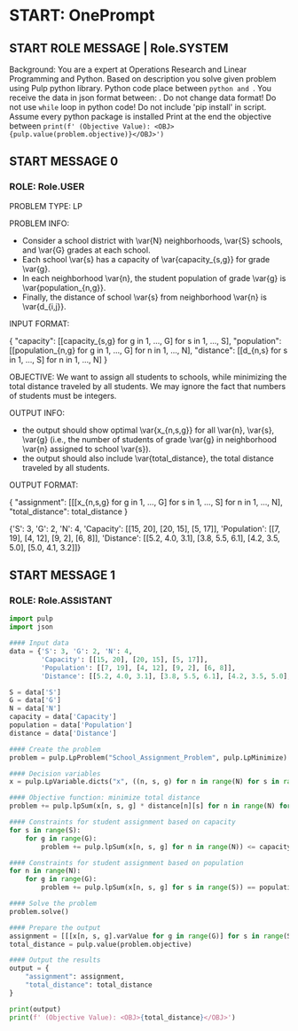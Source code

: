 # START: OnePrompt 
## START ROLE MESSAGE | Role.SYSTEM 
Background: You are a expert at Operations Research and Linear Programming and Python. Based on description you solve given problem using Pulp python library. Python code place between ```python and ```. You receive the data in json format between: <DATA></DATA>. Do not change data format! Do not use `while` loop in python code! Do not include 'pip install' in script. Assume every python package is installed Print at the end the objective between <OBJ></OBJ> `print(f' (Objective Value): <OBJ>{pulp.value(problem.objective)}</OBJ>')`  
## START MESSAGE 0 
### ROLE: Role.USER
<DESCRIPTION>
PROBLEM TYPE: LP

PROBLEM INFO: 

- Consider a school district with \var{N} neighborhoods, \var{S} schools, and \var{G} grades at each school.
- Each school \var{s} has a capacity of \var{capacity_{s,g}} for grade \var{g}. 
- In each neighborhood \var{n}, the student population of grade \var{g} is \var{population_{n,g}}. 
- Finally, the distance of school \var{s} from neighborhood \var{n} is \var{d_{i,j}}.

INPUT FORMAT: 

{
    "capacity": [[capacity_{s,g} for g in 1, ..., G] for s in 1, ..., S],
    "population": [[population_{n,g} for g in 1, ..., G] for n in 1, ..., N],
    "distance": [[d_{n,s} for s in 1, ..., S] for n in 1, ..., N]
}

OBJECTIVE: We want to assign all students to schools, while minimizing the total distance traveled by all students. We may ignore the fact that numbers of students must be integers.

OUTPUT INFO:
- the output should show optimal \var{x_{n,s,g}} for all \var{n}, \var{s}, \var{g} (i.e., the number of students of grade \var{g} in neighborhood \var{n} assigned to school \var{s}).
- the output should also include \var{total_distance}, the total distance traveled by all students.

OUTPUT FORMAT:

{
    "assignment": [[[x_{n,s,g} for g in 1, ..., G] for s in 1, ..., S] for n in 1, ..., N],
    "total_distance": total_distance
}

</DESCRIPTION>
<DATA>
{'S': 3, 'G': 2, 'N': 4, 'Capacity': [[15, 20], [20, 15], [5, 17]], 'Population': [[7, 19], [4, 12], [9, 2], [6, 8]], 'Distance': [[5.2, 4.0, 3.1], [3.8, 5.5, 6.1], [4.2, 3.5, 5.0], [5.0, 4.1, 3.2]]}</DATA>


## START MESSAGE 1 
### ROLE: Role.ASSISTANT
```python
import pulp
import json

#### Input data
data = {'S': 3, 'G': 2, 'N': 4, 
        'Capacity': [[15, 20], [20, 15], [5, 17]], 
        'Population': [[7, 19], [4, 12], [9, 2], [6, 8]], 
        'Distance': [[5.2, 4.0, 3.1], [3.8, 5.5, 6.1], [4.2, 3.5, 5.0], [5.0, 4.1, 3.2]]}

S = data['S']
G = data['G']
N = data['N']
capacity = data['Capacity']
population = data['Population']
distance = data['Distance']

#### Create the problem
problem = pulp.LpProblem("School_Assignment_Problem", pulp.LpMinimize)

#### Decision variables
x = pulp.LpVariable.dicts("x", ((n, s, g) for n in range(N) for s in range(S) for g in range(G)), lowBound=0)

#### Objective function: minimize total distance
problem += pulp.lpSum(x[n, s, g] * distance[n][s] for n in range(N) for s in range(S) for g in range(G)), "Total_Distance"

#### Constraints for student assignment based on capacity
for s in range(S):
    for g in range(G):
        problem += pulp.lpSum(x[n, s, g] for n in range(N)) <= capacity[s][g], f"Capacity_of_School_{s}_Grade_{g}"

#### Constraints for student assignment based on population
for n in range(N):
    for g in range(G):
        problem += pulp.lpSum(x[n, s, g] for s in range(S)) == population[n][g], f"Population_of_Neighborhood_{n}_Grade_{g}"

#### Solve the problem
problem.solve()

#### Prepare the output
assignment = [[[x[n, s, g].varValue for g in range(G)] for s in range(S)] for n in range(N)]
total_distance = pulp.value(problem.objective)

#### Output the results
output = {
    "assignment": assignment,
    "total_distance": total_distance
}

print(output)
print(f' (Objective Value): <OBJ>{total_distance}</OBJ>')
```

